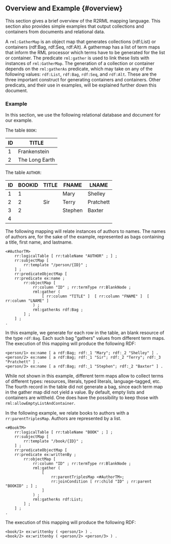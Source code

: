 ## Overview and Example {#overview}
This section gives a brief overview of the R2RML mapping language. This section also provides simple examples that output collections and containers from documents and relational data.

A `rml:GatherMap` is an object map that generates collections (rdf:List) or containers (rdf:Bag, rdf:Seq, rdf:Alt). A gathermap has a list of term maps that inform the RML processor which terms have to be generated for the list or container. The predicate `rml:gather` is used to link these lists with instances of `rml:GatherMap`. The generation of a collection or container depends on the `rml:gatherAs` predicate, which may take on any of the following values: `rdf:List`, `rdf:Bag`, `rdf:Seq`,  and `rdf:Alt`. These are the three important construct for generating containers and containers. Other predicats, and their use in examples, will be explained further down this document.

### Example
In this section, we use the following relational database and document for our example.

The table `BOOK`:

| ID  | TITLE |
| --- | --- |
|  1  | Frankenstein |
|  2  | The Long Earth |


The table `AUTHOR`:

| ID | BOOKID | TITLE | FNAME | LNAME |
| --- | --- | --- | --- | --- |
| 1 | 1 | | Mary | Shelley |
| 2 | 2 | Sir | Terry | Pratchett |
| 3 | 2 | | Stephen | Baxter |
| 4 |||||

The following mapping will relate instances of authors to names. The names of authors are, for the sake of the example, represented as bags containing a title, first name, and lastname.

```
<#AuthorTM>
    rr:logicalTable [ rr:tableName "AUTHOR" ; ] ;
    rr:subjectMap [
        rr:template "/person/{ID}" ;
    ] ;
    rr:predicateObjectMap [
    rr:predicate ex:name ;
        rr:objectMap [
            rr:column "ID" ; rr:termType rr:BlankNode ;
            rml:gather ( 
                [ rr:column "TITLE" ]  [ rr:column "FNAME" ]  [ rr:column "LNAME" ] 
            ) ;
            rml:gatherAs rdf:Bag ;
        ] ;
    ] ;
.
```

In this example, we generate for each row in the table, an blank resource of the type `rdf:Bag`. Each such bag "gathers" values from different term maps. The execution of this mapping will produce the following RDF:

```
<person/1> ex:name [ a rdf:Bag; rdf:_1 "Mary"; rdf:_2 "Shelley" ] . 
<person/2> ex:name [ a rdf:Bag; rdf:_1 "Sir"; rdf:_2 "Terry"; rdf:_3 "Pratchett" ] . 
<person/3> ex:name [ a rdf:Bag; rdf:_1 "Stephen"; rdf:_2 "Baxter" ] .
```

While not shown in this example, different term maps allow to collect terms of different types: resources, literals, typed literals, language-tagged, etc. The fourth record in the table did not generate a bag, since each term map in the gather map did not yield a value. By default, empty lists and containers are wittheld. One does have the possibility to keep those with `rml:allowEmptyListAndContainer`.

In the following example, we relate books to authors with a `rr:parentTriplesMap`. Authors are represented by a list.

```
<#BookTM>
    rr:logicalTable [ rr:tableName "BOOK" ; ] ;
    rr:subjectMap [
        rr:template "/book/{ID}" ;
    ] ;
    rr:predicateObjectMap [
    rr:predicate ex:writtenBy ;
        rr:objectMap [
            rr:column "ID" ; rr:termType rr:BlankNode ;
            rml:gather ( 
                [ 
                    rr:parentTriplesMap <#AuthorTM>;
                    rr:joinCondition [ rr:child "ID" ; rr:parent "BOOKID" ; ] ;
                ] 
            ) ;
            rml:gatherAs rdf:List;
        ] ;
    ] ;
.
```

The execution of this mapping will produce the following RDF:


```
<book/1> ex:writtenby ( <person/1> ) . 
<book/2> ex:writtenby ( <person/2> <person/3> ) .
```